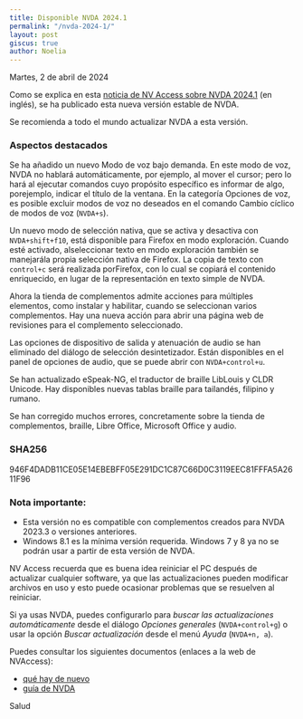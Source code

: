 ```yaml
---
title: Disponible NVDA 2024.1
permalink: "/nvda-2024-1/"
layout: post
giscus: true
author: Noelia
---
```


<footer>Martes, 2 de abril de 2024</footer>

Como se explica en esta [noticia de NV Access sobre NVDA 2024.1](https://www.nvaccess.org/post/nvda-2024-1-released/) (en inglés), se ha publicado esta nueva versión estable de NVDA.

Se recomienda a todo el mundo actualizar NVDA a esta versión.

### Aspectos destacados

Se ha añadido un nuevo Modo de voz bajo demanda. En este modo de voz, NVDA no hablará automáticamente, por ejemplo, al mover el cursor; pero lo hará al ejecutar comandos cuyo propósito específico es informar de algo, porejemplo, indicar el título de la ventana. En la categoría Opciones de voz, es posible excluir modos de voz no deseados en el comando Cambio cíclico de modos de voz (`NVDA+s`).

Un nuevo modo de selección nativa, que se activa y desactiva con `NVDA+shift+f10`, está disponible para Firefox en modo exploración. Cuando esté activado, alseleccionar texto en modo exploración también se manejarála propia selección nativa de Firefox. La copia de texto con `control+c` será realizada porFirefox, con lo  cual se copiará el contenido enriquecido, en lugar de la representación en texto simple de NVDA.

Ahora la tienda de complementos admite acciones para múltiples elementos, como instalar y habilitar, cuando se seleccionan varios complementos. Hay una nueva acción para abrir una página web de revisiones para el complemento seleccionado.

Las opciones de dispositivo de salida y atenuación de audio se han eliminado del diálogo de selección desintetizador. Están disponibles en el panel de opciones de audio, que se puede abrir con `NVDA+control+u`.

Se han actualizado eSpeak-NG, el traductor de braille LibLouis y CLDR Unicode. Hay disponibles nuevas tablas braille para tailandés, filipino y rumano.

Se han corregido muchos errores, concretamente sobre la tienda de complementos, braille, Libre Office, Microsoft Office y audio.

### SHA256

946F4DADB11CE05E14EBEBFF05E291DC1C87C66D0C3119EEC81FFFA5A2611F96

### Nota importante:

- Esta versión no es compatible con complementos creados para NVDA 2023.3 o versiones anteriores.
- Windows 8.1 es la mínima versión requerida. Windows 7 y 8 ya no se podrán usar a partir de esta versión de NVDA.

NV Access recuerda que es buena idea reiniciar el PC después de actualizar cualquier software, ya que las actualizaciones pueden modificar archivos en uso y esto puede ocasionar problemas que se resuelven al reiniciar.

Si ya usas NVDA, puedes configurarlo para *buscar las actualizaciones automáticamente* desde el diálogo *Opciones generales* (`NVDA+control+g`) o usar la opción *Buscar actualización* desde el menú *Ayuda* (`NVDA+n, a`).

Puedes consultar los siguientes documentos (enlaces a la web de NVAccess):

- [qué hay de nuevo](https://www.nvaccess.org/files/nvda/releases/stable/documentation/es/changes.html)
- [guía de NVDA](https://www.nvaccess.org/files/nvda/releases/stable/documentation/es/userGuide.html)

Salud
